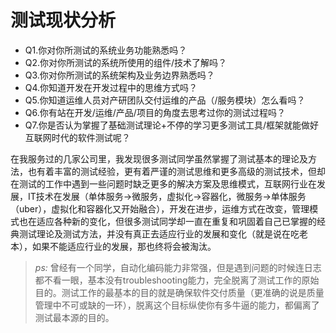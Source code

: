 # 测试现状分析

* Q1.你对你所测试的系统业务功能熟悉吗？
* Q2.你对你所测试的系统所使用的组件/技术了解吗？
* Q3.你对你所测试的系统架构及业务边界熟悉吗？
* Q4.你知道开发在开发过程中的思维方式吗？
* Q5.你知道运维人员对产研团队交付运维的产品（/服务模块）怎么看吗？
* Q6.你有站在开发/运维/产品/项目的角度去思考过你的测试过程吗？
* Q7.你是否认为掌握了基础测试理论+不停的学习更多测试工具/框架就能做好互联网时代的软件测试呢？

在我服务过的几家公司里，我发现很多测试同学虽然掌握了测试基本的理论及方法，也有着丰富的测试经验，更有着严谨的测试思维和更多高级的测试技术，但却在测试的工作中遇到一些问题时缺乏更多的解决方案及思维模式，互联网行业在发展，IT技术在发展（单体服务->微服务，虚拟化->容器化，微服务->单体服务（uber），虚拟化和容器化又开始融合），开发在进步，运维方式在改变，管理模式也在适应各种新的变化，但很多测试同学却一直在重复和巩固着自己已掌握的经典测试理论及测试方法，并没有真正去适应行业的发展和变化（就是说在吃老本），如果不能适应行业的发展，那也终将会被淘汰。

> _ps:_ 曾经有一个同学，自动化编码能力非常强，但是遇到问题的时候连日志都不看一眼，基本没有troubleshooting能力，完全脱离了测试工作的原始目的。测试工作的最基本的目的就是确保软件交付质量（更准确的说是质量管理中不可或缺的一环），脱离这个目标纵使你有多牛逼的能力，都偏离了测试最本源的目的。
